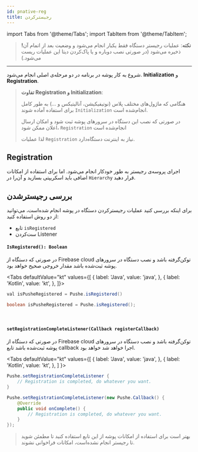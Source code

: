 ```yaml
---
id: pnative-reg
title: رجیسترکردن
---
```



import Tabs from '@theme/Tabs';
import TabItem from '@theme/TabItem';



> **!نکته**: عملیات رجیستر دستگاه فقط یکبار انجام می‌شود و وضعیت بعد از اتمام آن ذخیره می‌شود (در صورتی نصب دوباره و یا پاک‌کردن دیتا این عملیات ریست می‌شود.)

---

شروع به کار پوشه در برنامه در دو مرحله‌ی اصلی انجام می‌شود. **Initialization** و **Registration**.

<blockquote>

**تفاوت Registration و Initialization**:

هنگامی که ماژول‌های مختلف پلاس (نوتیفیکیشن، آنالیتیکس و ...) به طور کامل برای استفاده آماده شوند `Initialization` انجام‌شده است.

در صورتی که نصب این دستگاه در سرورهای پوشه ثبت شود و امکان ارسال اعلان ممکن شود، `Registration` انجام‌شده است

لذا عملیات `Registration` نیاز به اینترنت دستگاه‌دارد.

</blockquote>


## Registration

اجرای پروسه‌ی رجیستر به طور خودکار انجام می‌شود. اما برای استفاده از امکانات اضافی باید اسکریپتی بسازید و آن‌را در `Hierarchy` قرار دهید.

## بررسی رجیسترشدن

برای اینکه بررسی کنید عملیات رجیسترکردن دستگاه در پوشه انجام شده‌است، می‌توانید از دو روش استفاده کنید:

* تابع `isRegistered`
* ست‌کردن Listener

<div dir='ltr'>

#### `IsRegistered(): Boolean`

</div>

در صورتی که دستگاه از Firebase cloud توکن‌گرفته باشد و نصب دستگاه در سرور‌های پوشه ثبت‌شده باشد مقدار خروجی صحیح خواهد بود.

<Tabs
  defaultValue="kt"
  values={[
    { label: 'Java', value: 'java', },
    { label: 'Kotlin', value: 'kt', },
  ]}>

<TabItem value="kt">

```java
val isPusheRegistered = Pushe.isRegistered()
```

</TabItem>

<TabItem value="java">

```java
boolean isPusheRegistered = Pushe.isRegistered();
```

</TabItem>

</Tabs>

<br />

<div dir='ltr'>

#### `setRegistrationCompleteListener(Callback registerCallback)`

</div>

در صورتی که دستگاه از Firebase cloud توکن‌گرفته باشد و نصب دستگاه در سرور‌های پوشه ثبت‌شده باشد تابع callback اجرا خواهد شد خواهد بود.

<Tabs
  defaultValue="kt"
  values={[
    { label: 'Java', value: 'java', },
    { label: 'Kotlin', value: 'kt', },
  ]
}>

<TabItem value="kt">

```java
Pushe.setRegistrationCompleteListener {
    // Registration is completed, do whatever you want.
}
```

</TabItem>

<TabItem value="java">

```java
Pushe.setRegistrationCompleteListener(new Pushe.Callback() {
    @Override
    public void onComplete() {
        // Registration is completed, do whatever you want.
    }
});
```

</TabItem>

</Tabs>

> بهتر است برای استفاده از امکانات پوشه از این تابع استفاده کنید تا مطمئن شوید تا رجیستر انجام نشده‌است،‌ امکانات فراخوانی نشوند.
